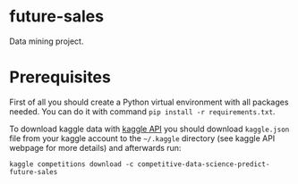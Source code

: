 # future-sales
Data mining project.

# Prerequisites

First of all you should create a Python virtual environment with all packages needed.
You can do it with command `pip install -r requirements.txt`.

To download kaggle data with [kaggle API](https://github.com/Kaggle/kaggle-api) you should download `kaggle.json` file from your kaggle account to the `~/.kaggle` directory (see kaggle API webpage for more details) and afterwards run:

`kaggle competitions download -c competitive-data-science-predict-future-sales`
